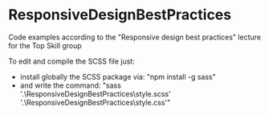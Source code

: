 # ResponsiveDesignBestPractices
Code examples according to the "Responsive design best practices" lecture for the Top Skill group

To edit and compile the SCSS file just:
- install globally the SCSS package via: "npm install -g sass"
- and write the command: "sass '.\ResponsiveDesignBestPractices\style.scss' '.\ResponsiveDesignBestPractices\style.css'"

